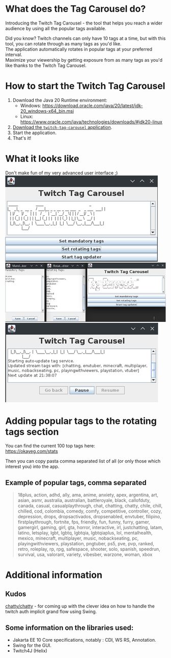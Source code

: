 # What does the Tag Carousel do?

Introducing the Twitch Tag Carousel - the tool that helps you reach a wider audience by
using all the popular tags available.

Did you know? Twitch channels can only have 10 tags at a time, but with this tool, you can rotate through as many
tags as you'd like.  
The application automatically rotates in popular tags at your preferred interval.  
Maximize your viewership by getting exposure from as many tags as you'd like thanks to the Twitch Tag Carousel.

# How to start the Twitch Tag Carousel

1. Download the Java 20 Runtime environment:
	- Windows: <https://download.oracle.com/java/20/latest/jdk-20_windows-x64_bin.msi>
	- Linux: <https://www.oracle.com/java/technologies/downloads/#jdk20-linux>
2. [Download the `twitch-tag-carousel` application](https://github.com/dehidehidehi/twitch-tag-Carousel/releases/download/v1.0.0/twitch-tag-carousel-jar-with-dependencies.jar).
3. Start the application.
4. That's it!

# What it looks like
Don't make fun of my very advanced user interface ;)  
![menu](/doc/img/menu.png)  
![tag selection](/doc/img/tags.png)  
![running](/doc/img/running.png)  


# Adding popular tags to the rotating tags section

You can find the current 100 top tags here:  
https://okayeg.com/stats  

Then you can copy pasta comma separated list of all (or only those which interest you) into the app.  

## Example of popular tags, comma separated

> 18plus,
action,
adhd,
ally,
ama,
anime,
anxiety,
apex,
argentina,
art,
asian,
asmr,
australia,
australian,
battleroyale,
black,
callofduty,
canada,
casual,
casualplaythrough,
chat,
chatting,
chatty,
chile,
chill,
chilled,
cod,
colombia,
comedy,
comfy,
competitive,
controller,
cozy,
depression,
drops,
dropsactivados,
dropsenabled,
envtuber,
filipino,
firstplaythrough,
fortnite,
fps,
friendly,
fun,
funny,
furry,
gamer,
gamergirl,
gaming,
girl,
gta,
horror,
interactive,
irl,
justchatting,
latam,
latino,
letsplay,
lgbt,
lgbtq,
lgbtqia,
lgbtqiaplus,
lol,
mentalhealth,
mexico,
minecraft,
multiplayer,
music,
nobackseating,
pc,
playingwithviewers,
playstation,
pngtuber,
ps5,
pve,
pvp,
ranked,
retro,
roleplay,
rp,
rpg,
safespace,
shooter,
solo,
spanish,
speedrun,
survival,
usa,
valorant,
variety,
vibesber,
warzone,
woman,
xbox

# Additional information

## Kudos

[chatty/chatty](https://github.com/chatty/chatty) - for coming up with the clever idea on how to handle the twitch
auth implicit grand flow using Swing.

## Some information on the libraries used:

- Jakarta EE 10 Core specifications, notably : CDI, WS RS, Annotation.
- Swing for the GUI.
- Twitch4J (Helix)
